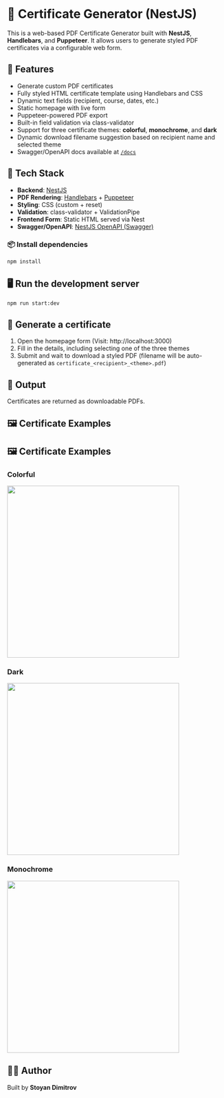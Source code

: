 # 📄 Certificate Generator (NestJS)

This is a web-based PDF Certificate Generator built with **NestJS**, **Handlebars**, and **Puppeteer**. It allows users to generate styled PDF certificates via a configurable web form.

## 🚀 Features

- Generate custom PDF certificates
- Fully styled HTML certificate template using Handlebars and CSS
- Dynamic text fields (recipient, course, dates, etc.)
- Static homepage with live form
- Puppeteer-powered PDF export
- Built-in field validation via class-validator
- Support for three certificate themes: **colorful**, **monochrome**, and **dark**
- Dynamic download filename suggestion based on recipient name and selected theme
- Swagger/OpenAPI docs available at [`/docs`](http://localhost:3000/docs)

## 🧰 Tech Stack

- **Backend**: [NestJS](https://nestjs.com/)
- **PDF Rendering**: [Handlebars](https://handlebarsjs.com/) + [Puppeteer](https://pptr.dev/)
- **Styling**: CSS (custom + reset)
- **Validation**: class-validator + ValidationPipe
- **Frontend Form**: Static HTML served via Nest
- **Swagger/OpenAPI**: [NestJS OpenAPI (Swagger)](https://docs.nestjs.com/openapi/introduction)

### 📦 Install dependencies

```bash
npm install
```

## 🖥️ Run the development server

```bash
npm run start:dev
```

## 🧾 Generate a certificate

1. Open the homepage form (Visit: http://localhost:3000)
2. Fill in the details, including selecting one of the three themes
3. Submit and wait to download a styled PDF (filename will be auto-generated as `certificate_<recipient>_<theme>.pdf`)

## 📁 Output

Certificates are returned as downloadable PDFs.

## 🖼️ Certificate Examples

## 🖼️ Certificate Examples

### Colorful

[<img src="./certificate-examples/colorful.png" width="400">](./certificate-examples/certificate_alexander_jonathan_colorful.pdf)

### Dark

[<img src="./certificate-examples/dark.png" width="400">](./certificate-examples/certificate_alexander_jonathan_dark.pdf)

### Monochrome

[<img src="./certificate-examples/monochrome.png" width="400">](./certificate-examples/certificate_alexander_jonathan_monochrome.pdf)

## 👨‍💻 Author

Built by **Stoyan Dimitrov**

